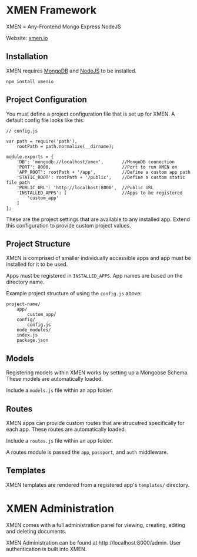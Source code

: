 # XMEN Framework

XMEN = Any-Frontend Mongo Express NodeJS

Website: [xmen.io](http://xmen.io)


## Installation

XMEN requires [MongoDB](https://www.mongodb.org/) and [NodeJS](https://nodejs.org/) to be installed.

    npm install xmenio


## Project Configuration

You must define a project configuration file that is set up for XMEN. A default
config file looks like this:

    // config.js

    var path = require('path'),
        rootPath = path.normalize(__dirname);

    module.exports = {
        'DB': 'mongodb://localhost/xmen',       //MongoDB connection
        'PORT': 8000,                           //Port to run XMEN on
        'APP_ROOT': rootPath + '/app',          //Define a custom app path
        'STATIC_ROOT': rootPath + '/public',    //Define a custom static file path
        'PUBLIC_URL': 'http://localhost:8000',  //Public URL
        'INSTALLED_APPS': [                     //Apps to be registered
            'custom_app'
        ]
    };

These are the project settings that are available to any installed app. Extend
this configuration to provide custom project values.


## Project Structure

XMEN is comprised of smaller individually accessible apps and app must be installed
for it to be used.

Apps must be registered in `INSTALLED_APPS`. App names are based on the directory name.

Example project structure of using the `config.js` above:

    project-name/
        app/
            custom_app/
        config/
            config.js
        node_modules/
        index.js
        package.json


## Models

Registering models within XMEN works by setting up a Mongoose Schema. These models
are automatically loaded.

Include a `models.js` file within an app folder.


## Routes

XMEN apps can provide custom routes that are strucutred specifically for each app.
These routes are automatically loaded.

Include a `routes.js` file within an app folder.

A routes module is passed the `app`, `passport`, and `auth` middleware.


## Templates

XMEN templates are rendered from a registered app's `templates/` directory.



# XMEN Administration

XMEN comes with a full administration panel for viewing, creating, editing and
deleting documents.

XMEN Administration can be found at http://localhost:8000/admin. User authentication
is built into XMEN.
